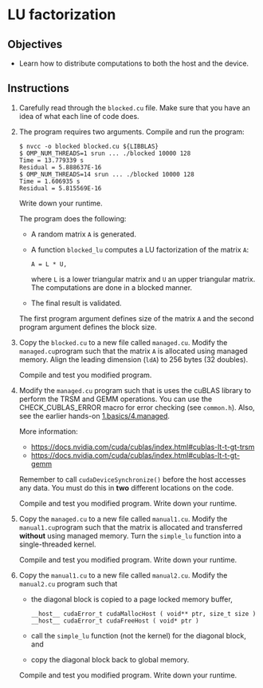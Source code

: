 # LU factorization

## Objectives

 - Learn how to distribute computations to both the host and the device.

## Instructions

 1. Carefully read through the `blocked.cu` file. Make sure that you have an
    idea of what each line of code does.

 2. The program requires two arguments. Compile and run the program:
 
    ```
    $ nvcc -o blocked blocked.cu ${LIBBLAS}
    $ OMP_NUM_THREADS=1 srun ... ./blocked 10000 128
    Time = 13.779339 s
    Residual = 5.888637E-16
    $ OMP_NUM_THREADS=14 srun ... ./blocked 10000 128
    Time = 1.606935 s
    Residual = 5.815569E-16
    ```
    
    Write down your runtime.
    
    The program does the following:
     
     - A random matrix `A` is generated.
     
     - A function `blocked_lu` computes a LU factorization of the matrix `A`:
       
       ```
       A = L * U,
       ```
       
       where `L` is a lower triangular matrix and `U` an upper triangular
       matrix. The computations are done in a blocked manner.
    
     - The final result is validated.
     
    The first program argument defines size of the matrix `A` and the second
    program argument defines the block size.

 3. Copy the `blocked.cu` to a new file called `managed.cu`. Modify the
    `managed.cu`program such that the matrix `A` is allocated using managed
    memory. Align the leading dimension (`ldA`) to 256 bytes (32 doubles).
    
    Compile and test you modified program.
    
 4. Modify the `managed.cu` program such that is uses the cuBLAS library to
    perform the TRSM and GEMM operations. You can use the CHECK_CUBLAS_ERROR
    macro for error checking (see `common.h`). Also, see the earlier hands-on
    [1.basics/4.managed](../../1.basics/4.managed).
    
    More information:
     - https://docs.nvidia.com/cuda/cublas/index.html#cublas-lt-t-gt-trsm
     - https://docs.nvidia.com/cuda/cublas/index.html#cublas-lt-t-gt-gemm
    
    Remember to call `cudaDeviceSynchronize()` before the host accesses any
    data. You must do this in **two** different locations on the code.
    
    Compile and test you modified program. Write down your runtime.

 5. Copy the `managed.cu` to a new file called `manual1.cu`. Modify the
    `manual1.cu`program such that the matrix is allocated and transferred
    **without** using managed memory. Turn the `simple_lu` function into a
    single-threaded kernel.
    
    Compile and test you modified program. Write down your runtime.

 6. Copy the `manual1.cu` to a new file called `manual2.cu`. Modify the
    `manual2.cu` program such that
    
     - the diagonal block is copied to a page locked memory buffer,
     
       ```
       __host__ cudaError_t cudaMallocHost ( void** ptr, size_t size )
       __host__ cudaError_t cudaFreeHost ( void* ptr )
        ```
     
     - call the `simple_lu` function (not the kernel) for the diagonal block,
       and
       
     - copy the diagonal block back to global memory.
    
    Compile and test you modified program. Write down your runtime.
